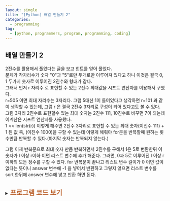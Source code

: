 ```yaml
---
layout: single
title: "[Python] 배열 만들기 2"
categories:
  - programming
tag:
  - [python, programmers, program, programming, coding]
---  
```


## 배열 만들기 2  

2진수를 활용해서 풀었다는 글을 보고 힌트를 얻어 풀었다.  
문제가 각자리수가 숫자 "0"과 "5"로만 두개로만 이루어져 있다고 하니 
이것은 결국 0, 1 두가지 숫자로 이루어진 2진수와 형태가 같다.  
그래서 먼저 r 자리수 로 표현할 수 있는 2진수 최대값을 시프트 연산자를 
이용해서 구했다.  
r=505 이면 최대 자리수는 3자리다. 그럼 5대신 1이 들어있다고 
생각하면 r=101 과 같이 생각할 수 있는데, 그럼 r 은 결국 2진수 3자리로 
구성이 되어 있다고도 볼 수 있다. 그럼 3자리 2진수로 표현할수 있는 
최대 숫자는 2진수 111, 10진수로 바꾸면 7이 되는데 이계산은 시프트 연산자를 
사용했다.  
1 << len(str(r)) 이렇게 해주면 2진수 3자리로 표현할 수 있는 
최대 숫자(이진수 111) + 1 된 값 즉, (이진수 1000)을 구할 수 있는데 
이렇게 해줘야 for문을 반복할때 원하는 횟수만큼 반복할 수 있다.(마지막 숫자는 
반복되지 않는다.)  

그럼 이제 반복문으로 최대 숫자 만큼 반복하면서 2진수를 구해서
1은 5로 변환한뒤 이숫자가 l 이상 r이하 이면 리스트 변수에 추가 
해준다. 그러면, 0과 5로 이루어진 l 이상 r이하의 모든 정수를 구할 수 있다.
for 반복문이 끝나고 리스트 변수 길이가 0 이면 값이 없다는 뜻이니 
answer 변수에 -1 을 넣어서 반환하고 그렇지 않으면 리스트 변수를 sort 한뒤에
answer 변수에 넣고 반환 하면 된다.  
<br />

<details>
    <summary><span style="font-size:1.5em; font-weight:bold; color:#BA602B; cursor:pointer">프로그램 코드 보기</span></summary>
    <div markdown="1">   
```python
def solution(l, r):
    answer = []
    num_list = []

    bin_max = 1 << len(str(r)) # 2진수 최대 자리수로 표현할 수 있는 수 + 1을 구한다.

    #for반복문은 bin_max-1 만큼 반복합니다.(그래서 위에서 +1한 값을 그대로 사용하면 됩니다.)
    for i in range(bin_max): 
        val = int(format(i, 'b').replace('1', '5')) # 2진수 1을 5로 치환한뒤 정수형으로 변환

        if val >= l and val <= r: # 매개변수 l, r 범위에 속하면 num_list 에 추가한다.
            num_list.append(val)

    if len(num_list) == 0: # num_list 에 아무값도 없으면 -1을 answer 변수에 넣어준다.
        answer.append(-1)
    else:
        answer = sorted(num_list) # 오름차순으로 정렬하여 answer 변수에 넣어준다.
        
    return answer
```
</div>
</details>

